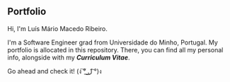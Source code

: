 ## Portfolio

Hi, I'm Luís Mário Macedo Ribeiro. 

I'm a Software Engineer grad from Universidade do Minho, Portugal. My portfolio is allocated in this repository. There, you can find all my personal info, alongside with my ***Curriculum Vitae***.

Go ahead and check it! (ง ͠° ͟ل͜ ͡°)ง
